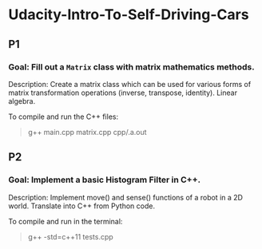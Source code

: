 # Udacity-Intro-To-Self-Driving-Cars


## P1

### Goal: Fill out a `Matrix` class with matrix mathematics methods.

Description: Create a matrix class which can be used for various forms of matrix transformation operations (inverse, transpose, identity). Linear algebra.

To compile and run the C++ files:

> g++ main.cpp matrix.cpp
> cpp/.a.out

## P2

### Goal: Implement a basic Histogram Filter in C++.

Description: Implement move() and sense() functions of a robot in a 2D world. Translate into C++ from Python code.

To compile and run in the terminal:
> g++ -std=c++11 tests.cpp